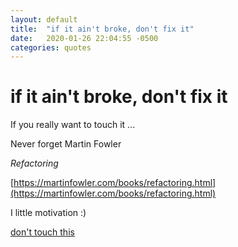 ```yaml
---
layout: default
title:  "if it ain't broke, don't fix it"
date:   2020-01-26 22:04:55 -0500
categories: quotes
---
```

# if it ain't broke, don't fix it

If you really want to touch it ...

Never forget Martin Fowler

*Refactoring*

[https://martinfowler.com/books/refactoring.html](https://martinfowler.com/books/refactoring.html)

I little motivation :)

[don't touch this](https://www.youtube.com/watch?v=otCpCn0l4Wo)